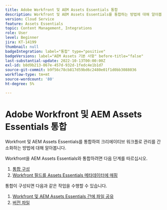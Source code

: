 ```yaml
---
title: Adobe Workfront 및 AEM Assets Essentials 통합
description: Workfront 및 AEM Assets Essentials를 통합하는 방법에 대해 알아봅니다.
version: Cloud Service
feature: Assets Essentials
topic: Content Management, Integrations
role: User
level: Beginner
jira: KT-14199
thumbnail: null
badgeIntegration: label="통합" type="positive"
badgeVersions: label="AEM Assets 기본 사항" before-title="false"
last-substantial-update: 2022-10-13T00:00:00Z
exl-id: b8d9b213-867e-457d-932d-1fedc4e1b1d7
source-git-commit: b9f56c78cb817d59bd6c2480e01f1d0bb3088036
workflow-type: tm+mt
source-wordcount: '80'
ht-degree: 5%

---
```


# Adobe Workfront 및 AEM Assets Essentials 통합

Workfront 및 AEM Assets Essentials를 통합하여 크리에이티브 워크플로 관리를 간소화하는 방법에 대해 알아봅니다.

Workfront을 AEM Assets Essentials와 통합하려면 다음 단계를 따르십시오.

1. [통합 구성](./configure.md)
1. [Workfront 필드를 Assets Essentials 메타데이터에 매핑](./map-metadata.md)

통합이 구성되면 다음과 같은 작업을 수행할 수 있습니다.

1. [Workfront 및 AEM Assets Essentials 간에 파일 공유](./link-send.md)
1. [버전 파일](./versions.md)
